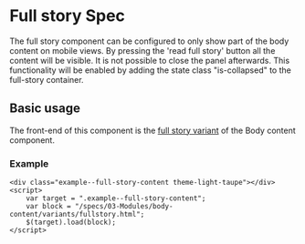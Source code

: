 ﻿# Full story Spec

The full story component can be configured to only show part of the body content on mobile views. By pressing the 'read full story' button all the content will be visible. It is not possible to close the panel afterwards.
This functionality will be enabled by adding the state class "is-collapsed" to the full-story container.


## Basic usage
The front-end of this component is the [full story variant](../body-content#full-story-component) of the Body content component.

### Example
```example
<div class="example--full-story-content theme-light-taupe"></div>
<script>
	var target = ".example--full-story-content";
	var block = "/specs/03-Modules/body-content/variants/fullstory.html";
	$(target).load(block);
</script>
```
